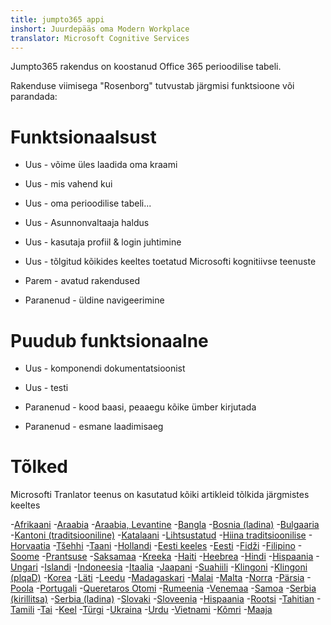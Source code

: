 ```yaml
---
title: jumpto365 appi
inshort: Juurdepääs oma Modern Workplace
translator: Microsoft Cognitive Services
---
```



Jumpto365 rakendus on koostanud Office 365 perioodilise tabeli. 

Rakenduse viimisega "Rosenborg" tutvustab järgmisi funktsioone või parandada:

# Funktsionaalsust

* Uus - võime üles laadida oma kraami

* Uus - mis vahend kui

* Uus - oma perioodilise tabeli...

* Uus - Asunnonvaltaaja haldus

* Uus - kasutaja profiil & login juhtimine

* Uus - tõlgitud kõikides keeltes toetatud Microsofti kognitiivse teenuste

* Parem - avatud rakendused

* Paranenud - üldine navigeerimine

# Puudub funktsionaalne

* Uus - komponendi dokumentatsioonist

* Uus - testi

* Paranenud - kood baasi, peaaegu kõike ümber kirjutada

* Paranenud - esmane laadimisaeg


# Tõlked
Microsofti Tranlator teenus on kasutatud kõiki artikleid tõlkida järgmistes keeltes

-[Afrikaani](https://preview.app.jumpto365.com/tool/jumpto365/language/af)
-[Araabia](https://preview.app.jumpto365.com/tool/jumpto365/language/ar)
-[Araabia, Levantine](https://preview.app.jumpto365.com/tool/jumpto365/language/apc)
-[Bangla](https://preview.app.jumpto365.com/tool/jumpto365/language/bn)
-[Bosnia (ladina)](https://preview.app.jumpto365.com/tool/jumpto365/language/bs)
-[Bulgaaria](https://preview.app.jumpto365.com/tool/jumpto365/language/bg)
-[Kantoni (traditsiooniline)](https://preview.app.jumpto365.com/tool/jumpto365/language/yue)
-[Katalaani](https://preview.app.jumpto365.com/tool/jumpto365/language/ca)
-[Lihtsustatud](https://preview.app.jumpto365.com/tool/jumpto365/language/zh-Hans)
-[Hiina traditsioonilise](https://preview.app.jumpto365.com/tool/jumpto365/language/zh-Hant)
-[Horvaatia](https://preview.app.jumpto365.com/tool/jumpto365/language/hr)
-[Tšehhi](https://preview.app.jumpto365.com/tool/jumpto365/language/cs)
-[Taani](https://preview.app.jumpto365.com/tool/jumpto365/language/da)
-[Hollandi](https://preview.app.jumpto365.com/tool/jumpto365/language/nl)
-[Eesti keeles](https://preview.app.jumpto365.com/tool/jumpto365/language/en)
-[Eesti](https://preview.app.jumpto365.com/tool/jumpto365/language/et)
-[Fidži](https://preview.app.jumpto365.com/tool/jumpto365/language/fj)
-[Filipino](https://preview.app.jumpto365.com/tool/jumpto365/language/fil)
-[Soome](https://preview.app.jumpto365.com/tool/jumpto365/language/fi)
-[Prantsuse](https://preview.app.jumpto365.com/tool/jumpto365/language/fr)
-[Saksamaa](https://preview.app.jumpto365.com/tool/jumpto365/language/de)
-[Kreeka](https://preview.app.jumpto365.com/tool/jumpto365/language/el)
-[Haiti](https://preview.app.jumpto365.com/tool/jumpto365/language/ht)
-[Heebrea](https://preview.app.jumpto365.com/tool/jumpto365/language/he)
-[Hindi](https://preview.app.jumpto365.com/tool/jumpto365/language/hi)
-[Hispaania](https://preview.app.jumpto365.com/tool/jumpto365/language/mww)
-[Ungari](https://preview.app.jumpto365.com/tool/jumpto365/language/hu)
-[Islandi](https://preview.app.jumpto365.com/tool/jumpto365/language/is)
-[Indoneesia](https://preview.app.jumpto365.com/tool/jumpto365/language/id)
-[Itaalia](https://preview.app.jumpto365.com/tool/jumpto365/language/it)
-[Jaapani](https://preview.app.jumpto365.com/tool/jumpto365/language/ja)
-[Suahiili](https://preview.app.jumpto365.com/tool/jumpto365/language/sw)
-[Klingoni](https://preview.app.jumpto365.com/tool/jumpto365/language/tlh)
-[Klingoni (plqaD)](https://preview.app.jumpto365.com/tool/jumpto365/language/tlh-Qaak)
-[Korea](https://preview.app.jumpto365.com/tool/jumpto365/language/ko)
-[Läti](https://preview.app.jumpto365.com/tool/jumpto365/language/lv)
-[Leedu](https://preview.app.jumpto365.com/tool/jumpto365/language/lt)
-[Madagaskari](https://preview.app.jumpto365.com/tool/jumpto365/language/mg)
-[Malai](https://preview.app.jumpto365.com/tool/jumpto365/language/ms)
-[Malta](https://preview.app.jumpto365.com/tool/jumpto365/language/mt)
-[Norra](https://preview.app.jumpto365.com/tool/jumpto365/language/nb)
-[Pärsia](https://preview.app.jumpto365.com/tool/jumpto365/language/fa)
-[Poola](https://preview.app.jumpto365.com/tool/jumpto365/language/pl)
-[Portugali](https://preview.app.jumpto365.com/tool/jumpto365/language/pt)
-[Queretaros Otomi](https://preview.app.jumpto365.com/tool/jumpto365/language/otq)
-[Rumeenia](https://preview.app.jumpto365.com/tool/jumpto365/language/ro)
-[Venemaa](https://preview.app.jumpto365.com/tool/jumpto365/language/ru)
-[Samoa](https://preview.app.jumpto365.com/tool/jumpto365/language/sm)
-[Serbia (kirillitsa)](https://preview.app.jumpto365.com/tool/jumpto365/language/sr-Cyrl)
-[Serbia (ladina)](https://preview.app.jumpto365.com/tool/jumpto365/language/sr-Latn)
-[Slovaki](https://preview.app.jumpto365.com/tool/jumpto365/language/sk)
-[Sloveenia](https://preview.app.jumpto365.com/tool/jumpto365/language/sl)
-[Hispaania](https://preview.app.jumpto365.com/tool/jumpto365/language/es)
-[Rootsi](https://preview.app.jumpto365.com/tool/jumpto365/language/sv)
-[Tahitian](https://preview.app.jumpto365.com/tool/jumpto365/language/ty)
-[Tamili](https://preview.app.jumpto365.com/tool/jumpto365/language/ta)
-[Tai](https://preview.app.jumpto365.com/tool/jumpto365/language/th)
-[Keel](https://preview.app.jumpto365.com/tool/jumpto365/language/to)
-[Türgi](https://preview.app.jumpto365.com/tool/jumpto365/language/tr)
-[Ukraina](https://preview.app.jumpto365.com/tool/jumpto365/language/uk)
-[Urdu](https://preview.app.jumpto365.com/tool/jumpto365/language/ur)
-[Vietnami](https://preview.app.jumpto365.com/tool/jumpto365/language/vi)
-[Kõmri](https://preview.app.jumpto365.com/tool/jumpto365/language/cy)
-[Maaja](https://preview.app.jumpto365.com/tool/jumpto365/language/yua)

